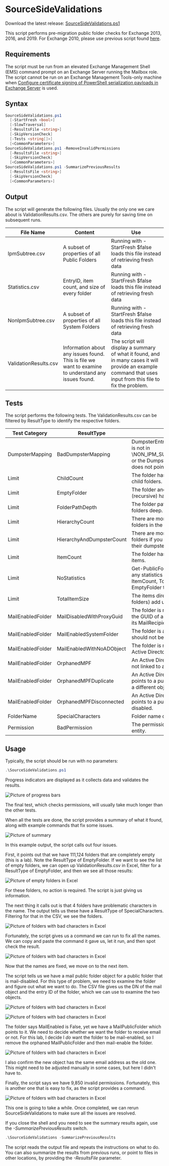 # SourceSideValidations

Download the latest release: [SourceSideValidations.ps1](https://github.com/microsoft/CSS-Exchange/releases/latest/download/SourceSideValidations.ps1)

This script performs pre-migration public folder checks for Exchange 2013, 2016, and 2019. For Exchange 2010, please use previous script found [here](https://www.microsoft.com/en-us/download/details.aspx?id=100414).

## Requirements

The script must be run from an elevated Exchange Management Shell (EMS) command prompt on an Exchange Server running the Mailbox role. The script cannot be run on an Exchange Management Tools-only machine when [Configure certificate signing of PowerShell serialization payloads in Exchange Server](https://learn.microsoft.com/exchange/plan-and-deploy/post-installation-tasks/security-best-practices/exchange-serialization-payload-sign?view=exchserver-2019) is used.

## Syntax

```powershell
SourceSideValidations.ps1
  [-StartFresh <bool>]
  [-SlowTraversal]
  [-ResultsFile <string>]
  [-SkipVersionCheck]
  [-Tests <string[]>]
  [<CommonParameters>]
SourceSideValidations.ps1 -RemoveInvalidPermissions
  [-ResultsFile <string>]
  [-SkipVersionCheck]
  [<CommonParameters>]
SourceSideValidations.ps1 -SummarizePreviousResults
  [-ResultsFile <string>]
  [-SkipVersionCheck]
  [<CommonParameters>]
```

## Output

The script will generate the following files. Usually the only one we care about is ValidationResults.csv. The others are purely for saving time on subsequent runs.

File Name|Content|Use
-|-|-
IpmSubtree.csv|A subset of properties of all Public Folders|Running with -StartFresh $false loads this file instead of retrieving fresh data
Statistics.csv|EntryID, item count, and size of every folder|Running with -StartFresh $false loads this file instead of retrieving fresh data
NonIpmSubtree.csv|A subset of properties of all System Folders|Running with -StartFresh $false loads this file instead of retrieving fresh data
ValidationResults.csv|Information about any issues found. This is file we want to examine to understand any issues found.|The script will display a summary of what it found, and in many cases it will provide an example command that uses input from this file to fix the problem.

## Tests

The script performs the following tests. The ValidationResults.csv can be filtered by ResultType to identify the respective folders.

Test Category|ResultType|Criteria
-|-|-
DumpsterMapping|BadDumpsterMapping|DumpsterEntryId is null, or the dumpster is not in \NON_IPM_SUBTREE\DUMPSTER_ROOT, or the DumpsterEntryId of the dumpster does not point back to the folder.
Limit|ChildCount|The folder has more than 10,000 direct child folders.
Limit|EmptyFolder|The folder and all its child folders (recursive) have no items.
Limit|FolderPathDepth|The folder path is greater than 299 folders deep.
Limit|HierarchyCount|There are more than 250,000 total folders in the hierarchy.
Limit|HierarchyAndDumpsterCount|There are more than 250,000 total folders if you count both the folders and their dumpsters.
Limit|ItemCount|The folder has more than 1,000,000 items.
Limit|NoStatistics|Get-PublicFolderStatistics did not return any statistics for these folders. ItemCount, TotalItemSize, and EmptyFolder tests were skipped.
Limit|TotalItemSize|The items directly in this folder (not child folders) add up to more than 25 GB.
MailEnabledFolder|MailDisabledWithProxyGuid|The folder is not mail-enabled, but it has the GUID of an Active Directory object in its MailRecipientGuid property.
MailEnabledFolder|MailEnabledSystemFolder|The folder is a system folder, which should not be mail-enabled.
MailEnabledFolder|MailEnabledWithNoADObject|The folder is mail-enabled, but it has no Active Directory object.
MailEnabledFolder|OrphanedMPF|An Active Directory object exists, but it is not linked to any folder.
MailEnabledFolder|OrphanedMPFDuplicate|An Active Directory object exists, but it points to a public folder which points to a different object.
MailEnabledFolder|OrphanedMPFDisconnected|An Active Directory object exists, but it points to a public folder that is mail-disabled.
FolderName|SpecialCharacters|Folder name contains @, /, or \\.
Permission|BadPermission|The permission does not refer to a valid entity.

## Usage

Typically, the script should be run with no parameters:

```powershell
.\SourceSideValidations.ps1
```

Progress indicators are displayed as it collects data and validates the results.

![Picture of progress bars](ssv1.png)

The final test, which checks permissions, will usually take much longer than the other tests.

When all the tests are done, the script provides a summary of what it found, along with example commands that fix some issues.

![Picture of summary](ssv2.png)

In this example output, the script calls out four issues.

First, it points out that we have 111,124 folders that are completely empty (this is a lab). Note the ResultType of EmptyFolder. If we want to see the list of empty folders, we can open up ValidationResults.csv in Excel, filter for a ResultType of EmptyFolder, and then we see all those results:

![Picture of empty folders in Excel](ssv3.png)

For these folders, no action is required. The script is just giving us information.

The next thing it calls out is that 4 folders have problematic characters in the name. The output tells us these have a ResultType of SpecialCharacters. Filtering for that in the CSV, we see the folders.

![Picture of folders with bad characters in Excel](ssv4.png)

Fortunately, the script gives us a command we can run to fix all the names. We can copy and paste the command it gave us, let it run, and then spot check the result.

![Picture of folders with bad characters in Excel](ssv5.png)

Now that the names are fixed, we move on to the next item.

The script tells us we have a mail public folder object for a public folder that is mail-disabled. For this type of problem, we need to examine the folder and figure out what we want to do. The CSV file gives us the DN of the mail object and the entry ID of the folder, which we can use to examine the two objects.

![Picture of folders with bad characters in Excel](ssv6.png)

![Picture of folders with bad characters in Excel](ssv7.png)

The folder says MailEnabled is False, yet we have a MailPublicFolder which points to it. We need to decide whether we want the folder to receive email or not. For this lab, I decide I _do_ want the folder to be mail-enabled, so I remove the orphaned MailPublicFolder and then mail-enable the folder.

![Picture of folders with bad characters in Excel](ssv8.png)

I also confirm the new object has the same email address as the old one. This might need to be adjusted manually in some cases, but here I didn't have to.

Finally, the script says we have 9,850 invalid permissions. Fortunately, this is another one that is easy to fix, as the script provides a command.

![Picture of folders with bad characters in Excel](ssv9.png)

This one is going to take a while. Once completed, we can rerun SourceSideValidations to make sure all the issues are resolved.

If you close the shell and you need to see the summary results again, use the *-SummarizePreviousResults* switch.

```powershell
.\SourceSideValidations -SummarizePreviousResults
```

The script reads the output file and repeats the instructions on what to do. You can also summarize the results from previous runs, or point to files in other locations, by providing the *-ResultsFile* parameter.
